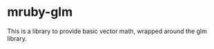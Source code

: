 mruby-glm
=========

This is a library to provide basic vector math, wrapped around the glm library.